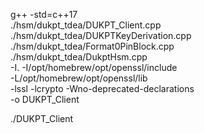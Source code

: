g++ -std=c++17 \
./hsm/dukpt_tdea/DUKPT_Client.cpp \
./hsm/dukpt_tdea/DUKPTKeyDerivation.cpp \
./hsm/dukpt_tdea/Format0PinBlock.cpp \
./hsm/dukpt_tdea/DukptHsm.cpp \
-I. -I/opt/homebrew/opt/openssl/include \
-L/opt/homebrew/opt/openssl/lib \
-lssl -lcrypto -Wno-deprecated-declarations \
-o DUKPT_Client

./DUKPT_Client

